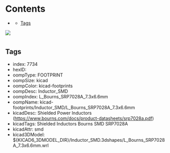 



Contents
========

* [](#)
	* [Tags](#tags)
  
![][im]
# 

## Tags

- index: 7734
- hexID: 
- oompType: FOOTPRINT
- oompSize: kicad
- oompColor: kicad-footprints
- oompDesc: Inductor_SMD
- oompIndex: L_Bourns_SRP7028A_7.3x6.6mm
- oompName: kicad-footprints/Inductor_SMD/L_Bourns_SRP7028A_7.3x6.6mm
- kicadDesc: Shielded Power Inductors (https://www.bourns.com/docs/product-datasheets/srp7028a.pdf)
- kicadTags: Shielded Inductors Bourns SMD SRP7028A
- kicadAttr: smd
- kicad3DModel: ${KICAD6_3DMODEL_DIR}/Inductor_SMD.3dshapes/L_Bourns_SRP7028A_7.3x6.6mm.wrl



[im]: image.png
